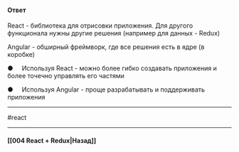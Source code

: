 #### Ответ

React - библиотека для отрисовки приложения. Для другого функционала нужны другие решения (например для данных - Redux)

Angular - обширный фреймворк, где все решения есть в ядре (в коробке)

●     Используя React - можно более гибко создавать приложения и более точечно управлять его частями

●     Используя Angular - проще разрабатывать и поддерживать приложения


____
#react

____

#### [[004 React + Redux|Назад]]